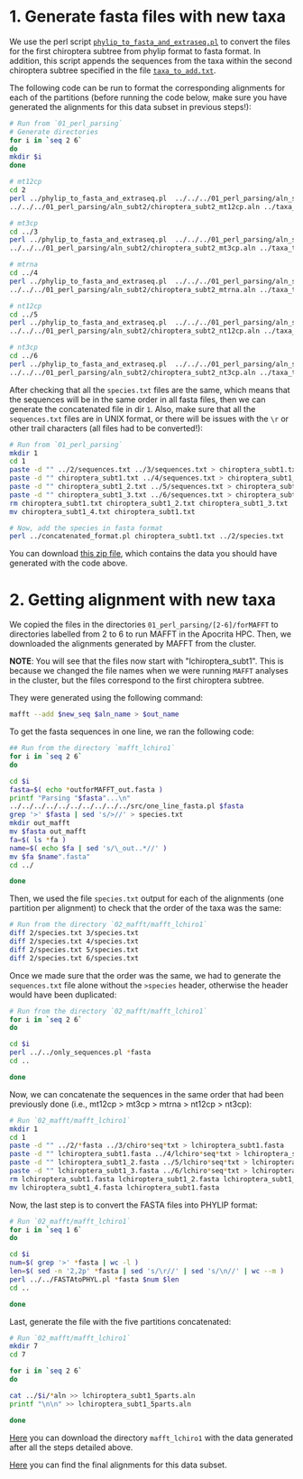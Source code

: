 # 1. Generate fasta files with new taxa
We use the perl script
[`phylip_to_fasta_and_extraseq.pl`](/02_SeqBayes_S2/00_Data_filtering/00_data_curation/chiroptera/filter_aln/extra_filtering/02_MAFFT_subt1/01_perl_parsing/phylip_to_fasta_and_extraseq.pl)
to convert the files for the first chiroptera subtree from phylip format to fasta format. In addition, this
script appends the sequences from the taxa within the second chiroptera subtree specified in the file 
[`taxa_to_add.txt`](/02_SeqBayes_S2/00_Data_filtering/00_data_curation/chiroptera/filter_aln/extra_filtering/02_MAFFT_subt1/01_perl_parsing/taxa_to_add.txt).

The following code can be run to format the corresponding alignments for each 
of the partitions (before running the code below, make sure you have generated the alignments 
for this data subset in previous steps!):

```sh
# Run from `01_perl_parsing`
# Generate directories
for i in `seq 2 6`
do
mkdir $i 
done 

# mt12cp
cd 2
perl ../phylip_to_fasta_and_extraseq.pl  ../../../01_perl_parsing/aln_subt1/chiroptera_subt1_mt12cp.aln \
../../../01_perl_parsing/aln_subt2/chiroptera_subt2_mt12cp.aln ../taxa_to_add.txt

# mt3cp
cd ../3 
perl ../phylip_to_fasta_and_extraseq.pl  ../../../01_perl_parsing/aln_subt1/chiroptera_subt1_mt3cp.aln \
../../../01_perl_parsing/aln_subt2/chiroptera_subt2_mt3cp.aln ../taxa_to_add.txt

# mtrna
cd ../4
perl ../phylip_to_fasta_and_extraseq.pl  ../../../01_perl_parsing/aln_subt1/chiroptera_subt1_mtrna.aln \
../../../01_perl_parsing/aln_subt2/chiroptera_subt2_mtrna.aln ../taxa_to_add.txt

# nt12cp
cd ../5
perl ../phylip_to_fasta_and_extraseq.pl  ../../../01_perl_parsing/aln_subt1/chiroptera_subt1_nt12cp.aln \
../../../01_perl_parsing/aln_subt2/chiroptera_subt2_nt12cp.aln ../taxa_to_add.txt

# nt3cp
cd ../6
perl ../phylip_to_fasta_and_extraseq.pl  ../../../01_perl_parsing/aln_subt1/chiroptera_subt1_nt3cp.aln \
../../../01_perl_parsing/aln_subt2/chiroptera_subt2_nt3cp.aln ../taxa_to_add.txt
```

After checking that all the `species.txt` files are the same, which means that 
the sequences will be in the same order in all fasta files, then 
we can generate the concatenated file in dir `1`. Also, make sure that all 
the `sequences.txt` files are in UNIX format, or there will be issues with 
the `\r` or other trail characters (all files had to be converted!):

```sh
# Run from `01_perl_parsing`
mkdir 1
cd 1
paste -d "" ../2/sequences.txt ../3/sequences.txt > chiroptera_subt1.txt 
paste -d "" chiroptera_subt1.txt ../4/sequences.txt > chiroptera_subt1_2.txt    
paste -d "" chiroptera_subt1_2.txt ../5/sequences.txt > chiroptera_subt1_3.txt 
paste -d "" chiroptera_subt1_3.txt ../6/sequences.txt > chiroptera_subt1_4.txt
rm chiroptera_subt1.txt chiroptera_subt1_2.txt chiroptera_subt1_3.txt
mv chiroptera_subt1_4.txt chiroptera_subt1.txt

# Now, add the species in fasta format
perl ../concatenated_format.pl chiroptera_subt1.txt ../2/species.txt
```

You can download
[this zip file](https://www.dropbox.com/s/jz79d3lp8cdupcb/SeqBayesS2_filteraln2_chiroptera_02_MAFFT_subt1_01.zip?dl=0), 
which contains the data you should have generated with the code above. 

# 2. Getting alignment with new taxa 
We copied the files in the directories `01_perl_parsing/[2-6]/forMAFFT` to directories 
labelled from 2 to 6 to run MAFFT in the Apocrita HPC.
Then, we downloaded the alignments generated by MAFFT from the cluster.

**NOTE**: You will see that the files now start with "lchiroptera_subt1". This is because 
we changed the file names when we were running `MAFFT` analyses in the cluster, but the 
files correspond to the first chiroptera subtree.

They were generated using the following command:

```sh
mafft --add $new_seq $aln_name > $out_name
```

To get the fasta sequences in one line, we ran the following code:

```sh
## Run from the directory `mafft_lchiro1`
for i in `seq 2 6`
do

cd $i 
fasta=$( echo *outforMAFFT_out.fasta )
printf "Parsing "$fasta"...\n"
../../../../../../../../../../src/one_line_fasta.pl $fasta
grep '>' $fasta | sed 's/>//' > species.txt
mkdir out_mafft 
mv $fasta out_mafft
fa=$( ls *fa )
name=$( echo $fa | sed 's/\_out..*//' )
mv $fa $name".fasta"
cd ../

done
```

Then, we used the file `species.txt` output for each of the alignments (one partition per alignment) to check 
that the order of the taxa was the same:

```sh
# Run from the directory `02_mafft/mafft_lchiro1`
diff 2/species.txt 3/species.txt 
diff 2/species.txt 4/species.txt 
diff 2/species.txt 5/species.txt 
diff 2/species.txt 6/species.txt 
```

Once we made sure that the order was the same,
we had to generate the `sequences.txt` file alone without the `>species` header, otherwise the header 
would have been duplicated:

```sh
# Run from the directory `02_mafft/mafft_lchiro1`
for i in `seq 2 6`
do 

cd $i 
perl ../../only_sequences.pl *fasta
cd ..

done
```

Now, we can concatenate the sequences in the same order that had been previously done 
(i.e., mt12cp > mt3cp > mtrna > nt12cp > nt3cp):

```sh
# Run `02_mafft/mafft_lchiro1`
mkdir 1
cd 1
paste -d "" ../2/*fasta ../3/chiro*seq*txt > lchiroptera_subt1.fasta 
paste -d "" lchiroptera_subt1.fasta ../4/lchiro*seq*txt > lchiroptera_subt1_2.fasta 
paste -d "" lchiroptera_subt1_2.fasta ../5/lchiro*seq*txt > lchiroptera_subt1_3.fasta 
paste -d "" lchiroptera_subt1_3.fasta ../6/lchiro*seq*txt > lchiroptera_subt1_4.fasta
rm lchiroptera_subt1.fasta lchiroptera_subt1_2.fasta lchiroptera_subt1_3.fasta
mv lchiroptera_subt1_4.fasta lchiroptera_subt1.fasta
```

Now, the last step is to convert the FASTA files into PHYLIP format:

```sh
# Run `02_mafft/mafft_lchiro1`
for i in `seq 1 6`
do 

cd $i
num=$( grep '>' *fasta | wc -l )
len=$( sed -n '2,2p' *fasta | sed 's/\r//' | sed 's/\n//' | wc --m )
perl ../../FASTAtoPHYL.pl *fasta $num $len 
cd ..

done
```

Last, generate the file with the five partitions concatenated:

```sh
# Run `02_mafft/mafft_lchiro1`
mkdir 7 
cd 7 

for i in `seq 2 6`
do 

cat ../$i/*aln >> lchiroptera_subt1_5parts.aln
printf "\n\n" >> lchiroptera_subt1_5parts.aln

done 
```

[Here](https://www.dropbox.com/s/go4vx9y5ja6g5fo/SeqBayesS2_filteraln2_chiroptera_02_MAFFT_subt1_02.zip?dl=0)
you can download the directory `mafft_lchiro1` with the data generated after 
all the steps detailed above.

[Here](https://www.dropbox.com/s/h5mqaqd8tabkww8/SeqBayesS2_Raln_chiroptera_subt1.zip?dl=0) 
you can find the final alignments for this data subset.